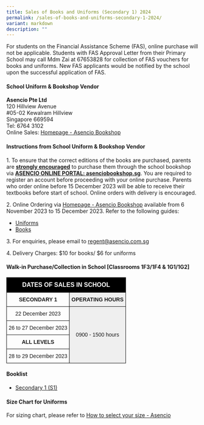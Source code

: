 ```yaml
---
title: Sales of Books and Uniforms (Secondary 1) 2024
permalink: /sales-of-books-and-uniforms-secondary-1-2024/
variant: markdown
description: ""
---
```

For students on the Financial Assistance Scheme (FAS), online purchase will not be applicable. Students with FAS Approval Letter from their Primary School may call Mdm Zai at 67653828 for collection of FAS vouchers for books and uniforms. New FAS applicants would be notified by the school upon the successful application of FAS.

#### **School Uniform &amp; Bookshop Vendor**

**Asencio Pte Ltd**  
120 Hillview Avenue  
#05-02 Kewalram Hillview  
Singapore 669594  
Tel: 6764 3102  
Online Sales: [Homepage - Asencio Bookshop](https://asenciobookshop.sg/)

#### **Instructions from School Uniform &amp; Bookshop Vendor**

1\. To ensure that the correct editions of the books are purchased, parents are <b><u>strongly encouraged</u></b> to purchase them through the school bookshop via <b><u>ASENCIO ONLINE PORTAL: asenciobookshop.sg</u></b>. You are required to register an account before proceeding with your  online purchase. Parents who order online before 15 December 2023 will be able to receive their textbooks before start of school. Online orders with delivery is encouraged.  

2\. Online Ordering via [Homepage - Asencio Bookshop](https://asenciobookshop.sg/) available from 6 November 2023 to 15 December 2023.  Refer to the following guides:

* [Uniforms](/files/uniforms%20online%20guide.pdf)
* [Books](/files/textbooks%20online%20guide.pdf)

3\. For enquiries, please email to [regent@asencio.com.sg](mailto:regent@asencio.com.sg)

4\. Delivery Charges: $10 for books/ $6 for uniforms

#### **Walk-in Purchase/Collection in School [Classrooms 1F3/1F4 &amp; 1G1/1G2]**
  
<style type="text/css">
.tg  {border-collapse:collapse;border-spacing:0;}
.tg td{border-color:black;border-style:solid;border-width:1px;font-family:Arial, sans-serif;font-size:14px;
  overflow:hidden;padding:10px 5px;word-break:normal;}
.tg th{border-color:black;border-style:solid;border-width:1px;font-family:Arial, sans-serif;font-size:14px;
  font-weight:normal;overflow:hidden;padding:10px 5px;word-break:normal;}
.tg .tg-gfnm{background-color:#efefef;border-color:#000000;text-align:center;vertical-align:middle}
.tg .tg-hspo{background-color:#000000;font-size:medium;text-align:center;vertical-align:middle}
.tg .tg-xwyw{border-color:#000000;text-align:center;vertical-align:middle}
</style>
<table class="tg">
<thead>
  <tr>
    <th colspan="2" class="tg-hspo"><span style="font-weight:bold;color:#FFF">DATES OF SALES IN SCHOOL</span></th>
  </tr>
</thead>
<tbody>
  <tr>
    <td class="tg-xwyw"><span style="font-weight:bold">SECONDARY 1</span></td>
    <td class="tg-gfnm"><span style="font-weight:bold">OPERATING HOURS</span></td>
  </tr>
  <tr>
    <td class="tg-xwyw">22 December 2023</td>
    <td rowspan="4" class="tg-gfnm">0900 - 1500 hours</td>
  </tr>
  <tr>
    <td class="tg-xwyw">26 to 27 December 2023</td>
  </tr>
  <tr>
		<td class="tg-xwyw"><span style="font-weight:bold">ALL LEVELS</span></td>
  </tr>
  <tr>
    <td class="tg-xwyw">28 to 29 December 2023</td>
  </tr>
</tbody>
</table>

#### **Booklist**

* [Secondary 1 (S1)](/files/Booklist%202024%20-%20S1.pdf)

#### **Size Chart for Uniforms**
For sizing chart, please refer to [How to select your size - Asencio](https://asencio.com.sg/how-to-select-your-size/)